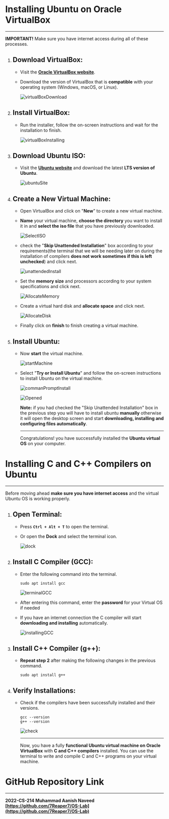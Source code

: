 # **Installing Ubuntu on Oracle VirtualBox**

------

**IMPORTANT!** Make sure you have internet access during all of these processes.

1. ## **Download VirtualBox:**

   - Visit the [**Oracle VirtualBox website**](https://www.virtualbox.org/).

   - Download the version of VirtualBox that is **compatible** with your operating system (Windows, macOS, or Linux).

     ![virtualBoxDownload](./images/virtualBoxDownload.png)

     

2. ## **Install VirtualBox:**

   - Run the installer, follow the on-screen instructions and wait for the installation to finish.

     ![virtualBoxInstalling](.\images\virtualBoxInstalling.png)

     

3. ## **Download Ubuntu ISO:**

   - Visit the [**Ubuntu website**](https://www.unbuntu.com) and download the latest **LTS version of Ubuntu**.

     ![ubuntuSite](.\images\ubuntuSite.png)

     

4. ## **Create a New Virtual Machine:**

   - Open VirtualBox and click on "**New**" to create a new virtual machine.

   - **Name** your virtual machine, **choose the directory** you want to install it in and **select the iso file** that you have previously downloaded.

     ![SelectISO](.\images\SelectISO.png)

     

   - check the "**Skip Unattended Installation**" box according to your requirements(the terminal that we will be needing later on during the installation of compilers **does not work sometimes if this is left unchecked**) and click next.

     ![unattendedInstall](.\images\unattendedInstall.png)

     

   - Set the **memory size** and processors according to your system specifications and click next.

     ![AllocateMemory](.\images\AllocateMemory.png)

     

   - Create a virtual hard disk and **allocate space** and click next.

     ![AllocateDisk](.\images\AllocateDisk.png)

   - Finally click on **finish** to finish creating a virtual machine.

     

5. ## **Install Ubuntu:**

   - Now **start** the virtual machine.

     ![startMachine](.\images\startMachine.png)

     

   - Select "**Try or Install Ubuntu**" and follow the on-screen instructions to install Ubuntu on the virtual machine.

     ![commanPromptInstall](.\images\commanPromptInstall.png)

     ![Opened](.\images\Opened.png)

     **Note:** if you had checked the "Skip Unattended Installation" box in the previous step you will have to install ubuntu **manually** otherwise it will open the desktop screen and start **downloading, installing and configuring files automatically**.

     ------

     Congratulations! you have successfully installed the **Ubuntu virtual OS** on your computer.

# **Installing C and C++ Compilers on Ubuntu**

------

Before moving ahead **make sure you have internet access** and the virtual Ubuntu OS is working properly.

1. ## **Open Terminal:**

   - Press **`Ctrl + Alt + T`** to open the terminal.

   - Or open the **Dock** and select the terminal icon.

     ![dock](.\images\dock.png)

     

2. ## **Install C Compiler (GCC):**

   - Enter the following command into the terminal.

     ```
     sudo apt install gcc
     ```

     

     ![terminalGCC](.\images\terminalGCC.png)

     

   - After entering this command, enter the **password** for your Virtual OS if needed

   - If you have an internet connection the C compiler will start **downloading and installing** automatically.

     ![installingGCC](.\images\installingGCC.png)

     

3. ## **Install C++ Compiler (g++):**

   - **Repeat step 2** after making the following changes in the previous command.

     ```
     sudo apt install g++
     ```

     

4. ## **Verify Installations:**

   - Check if the compilers have been successfully installed and their versions.

     ```
     gcc --version
     g++ --version
     ```

     ![check](.\images\check.png)

     ------
     
     Now, you have a fully **functional Ubuntu virtual machine on Oracle VirtualBox** with **C and C++ compilers** installed. You can use the terminal to write and compile C and C++ programs on your virtual machine.

# **GitHub Repository Link**

------

**2022-CS-214	Muhammad Aanish Naveed	[https://github.com/7Reaper7/OS-Lab](https://github.com/7Reaper7/OS-Lab)**

